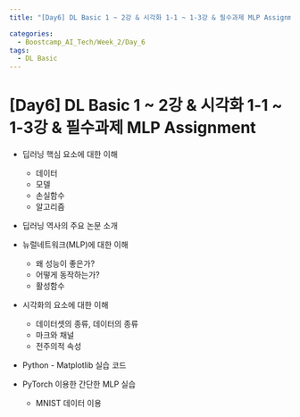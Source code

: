 ```yaml
---
title: "[Day6] DL Basic 1 ~ 2강 & 시각화 1-1 ~ 1-3강 & 필수과제 MLP Assignment"

categories:
  - Boostcamp_AI_Tech/Week_2/Day_6
tags:
  - DL Basic
---
```


# [Day6] DL Basic 1 ~ 2강 & 시각화 1-1 ~ 1-3강 & 필수과제 MLP Assignment

* 딥러닝 핵심 요소에 대한 이해
  * 데이터
  * 모델
  * 손실함수
  * 알고리즘
* 딥러닝 역사의 주요 논문 소개
* 뉴럴네트워크(MLP)에 대한 이해
  * 왜 성능이 좋은가?
  * 어떻게 동작하는가?
  * 활성함수
* 시각화의 요소에 대한 이해
  * 데이터셋의 종류, 데이터의 종류
  * 마크와 채널
  * 전주의적 속성
* Python - Matplotlib 실습 코드

* PyTorch 이용한 간단한 MLP 실습
  * MNIST 데이터 이용



